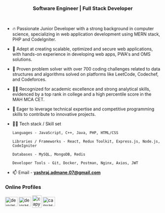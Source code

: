 
<h3 align="center">Software Engineer | Full Stack Developer </h3>
<br>

- 🔥 Passionate Junior Developer with a strong background in computer science, specializing in web application development using MERN stack, PHP and CodeIgniter.
  
- 🚀 Adept at creating scalable, optimized and secure web applications, with hands-on experience in developing web apps, PWA's and OMS solutions.
  
- 🧠 Proven problem solver with over 700 coding challenges related to data structures and algorithms solved on platforms like LeetCode, Codechef, and Codeforces.
  
- 👨‍🎓 Recognized for academic excellence and strong analytical skills, evidenced by a top rank in college and a high percentile score in the MAH MCA CET.
  
- 💪 Eager to leverage technical expertise and competitive programming skills to contribute to innovative projects.
  
- 👨‍💻 Tech stack / Skill set
  
      Languages - JavaScript, C++, Java, PHP, HTML/CSS
    
      Libraries / Frameworks - React, Redux Toolkit, Express.js, Node.js, CodeIgniter
    
      Databases - MySQL, MongoDB, Redis
    
      Developer Tools - Git, Docker, Postman, Nginx, Axios, JWT

- 📫 Email - **yashraj.admane.07@gmail.com**

<h3 align="left">Online Profiles</h3>

<p align="left">

<a href="https://linkedin.com/in/yashrajadmane" target="blank"><img align="center" src="https://raw.githubusercontent.com/rahuldkjain/github-profile-readme-generator/master/src/images/icons/Social/linked-in-alt.svg" alt="devyashraj" height="30" width="40" /></a>
<a href="https://www.leetcode.com/devyashraj" target="blank"><img align="center" src="https://raw.githubusercontent.com/rahuldkjain/github-profile-readme-generator/master/src/images/icons/Social/leet-code.svg" alt="devyashraj" height="30" width="40" /></a>
<a href="https://www.codechef.com/users/capyashraj07" target="blank"><img align="center" width="30" height="40" src="https://img.icons8.com/plasticine/100/codechef.png" alt="capyashraj07"/></a>
<a href="https://codeforces.com/profile/capyashraj07" target="blank"><img align="center" src="https://raw.githubusercontent.com/rahuldkjain/github-profile-readme-generator/master/src/images/icons/Social/codeforces.svg" alt="capyashraj07" height="30" width="40" /></a>
</p>


